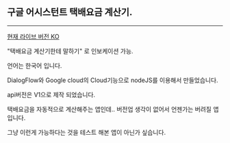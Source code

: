## 구글 어시스턴트 택배요금 계산기.
***

[현재 라이브 버전 KO ](https://assistant.google.com/services/a/uid/0000000e42f343d1?hl=ko)

"택배요금 계산기한테 말하기" 로 인보케이션 가능.

언어는 한국어 입니다.

DialogFlow와 Google cloud의 Cloud기능으로 nodeJS를 이용해서 만들었습니다.

api버전은 V1으로 제작 되었습니다.

택배요금을 자동적으로 계산해주는 앱인데.. 버전업 생각이 없어서 언젠가는 버려질 앱입니다.

그냥 이런게 가능하다는 것을 테스트 해본 앱이 아닌가 싶습니다. 
